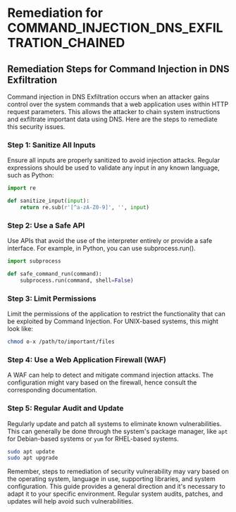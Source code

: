 # Remediation for COMMAND_INJECTION_DNS_EXFILTRATION_CHAINED

## Remediation Steps for Command Injection in DNS Exfiltration

Command injection in DNS Exfiltration occurs when an attacker gains control over the system commands that a web application uses within HTTP request parameters. This allows the attacker to chain system instructions and exfiltrate important data using DNS. Here are the steps to remediate this security issues.

### Step 1: Sanitize All Inputs
Ensure all inputs are properly sanitized to avoid injection attacks. Regular expressions should be used to validate any input in any known language, such as Python:

```python
import re

def sanitize_input(input):
    return re.sub(r'[^a-zA-Z0-9]', '', input)
```

### Step 2: Use a Safe API
Use APIs that avoid the use of the interpreter entirely or provide a safe interface. For example, in Python, you can use subprocess.run().

```python
import subprocess

def safe_command_run(command):
    subprocess.run(command, shell=False)
```
### Step 3: Limit Permissions
Limit the permissions of the application to restrict the functionality that can be exploited by Command Injection. For UNIX-based systems, this might look like:

```bash
chmod o-x /path/to/important/files
```

### Step 4: Use a Web Application Firewall (WAF)
A WAF can help to detect and mitigate command injection attacks. The configuration might vary based on the firewall, hence consult the corresponding documentation.

### Step 5: Regular Audit and Update
Regularly update and patch all systems to eliminate known vulnerabilities. This can generally be done through the system's package manager, like `apt` for Debian-based systems or `yum` for RHEL-based systems.

```bash
sudo apt update
sudo apt upgrade
```
Remember, steps to remediation of security vulnerability may vary based on the operating system, language in use, supporting libraries, and system configuration. This guide provides a general direction and it's necessary to adapt it to your specific environment. Regular system audits, patches, and updates will help avoid such vulnerabilities.